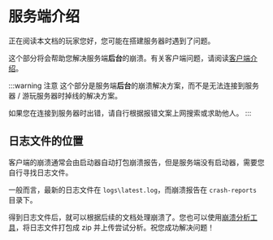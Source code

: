 # 服务端介绍

正在阅读本文档的玩家您好，您可能在搭建服务器时遇到了问题。

这个部分将会帮助您解决服务端**后台**的崩溃。有关客户端问题，请阅读[客户端介绍](https://crashmc.com/client/)。

:::warning 注意
这个部分是服务端**后台**的崩溃解决方案，而不是无法连接到服务器 / 游玩服务器时掉线的解决方案。

如果您在连接到服务器时出错，请自行根据报错文案上网搜索或求助他人。
:::

## 日志文件的位置

客户端的崩溃通常会由启动器自动打包崩溃报告，但是服务端没有启动器，需要您自行寻找日志文件。

一般而言，最新的日志文件在 `logs\latest.log`，而崩溃报告在 `crash-reports` 目录下。

得到日志文件后，就可以根据后续的文档处理崩溃了。您也可以使用[崩溃分析工具](https://crashmc.com/analyzer.html)，将日志文件打包成 zip 并上传尝试分析。祝您成功解决问题！









